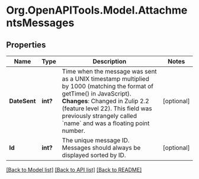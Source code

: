 # Org.OpenAPITools.Model.AttachmentsMessages

## Properties

Name | Type | Description | Notes
------------ | ------------- | ------------- | -------------
**DateSent** | **int?** | Time when the message was sent as a UNIX timestamp multiplied by 1000 (matching the format of getTime() in JavaScript).  **Changes**: Changed in Zulip 2.2 (feature level 22).  This field was previously strangely called &#x60;name&#x60; and was a floating point number.  | [optional] 
**Id** | **int?** | The unique message ID.  Messages should always be displayed sorted by ID.  | [optional] 

[[Back to Model list]](../README.md#documentation-for-models) [[Back to API list]](../README.md#documentation-for-api-endpoints) [[Back to README]](../README.md)

